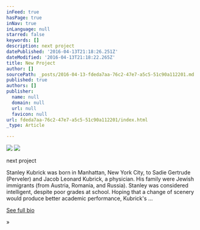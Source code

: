 ```yaml
---
inFeed: true
hasPage: true
inNav: true
inLanguage: null
starred: false
keywords: []
description: next project
datePublished: '2016-04-13T21:18:26.251Z'
dateModified: '2016-04-13T21:18:22.265Z'
title: New Project
author: []
sourcePath: _posts/2016-04-13-fdeda7aa-76c2-47e7-a5c5-51c90a112201.md
published: true
authors: []
publisher:
  name: null
  domain: null
  url: null
  favicon: null
url: fdeda7aa-76c2-47e7-a5c5-51c90a112201/index.html
_type: Article

---
```

![](https://the-grid-user-content.s3-us-west-2.amazonaws.com/073b2383-c71e-458f-bfa3-6618c8f91b58.jpg)
![](https://the-grid-user-content.s3-us-west-2.amazonaws.com/602b3307-efd0-461d-8aed-c79322432106.jpg)

next project

Stanley Kubrick was born in Manhattan, New York City, to Sadie Gertrude (Perveler) and Jacob Leonard Kubrick, a physician. His family were Jewish immigrants (from Austria, Romania, and Russia). Stanley was considered intelligent, despite poor grades at school. Hoping that a change of scenery would produce better academic performance, Kubrick's ...

[See full bio][0]

»

[0]: http://www.imdb.com/name/nm0000040/bio?ref_=nm_ov_bio_sm